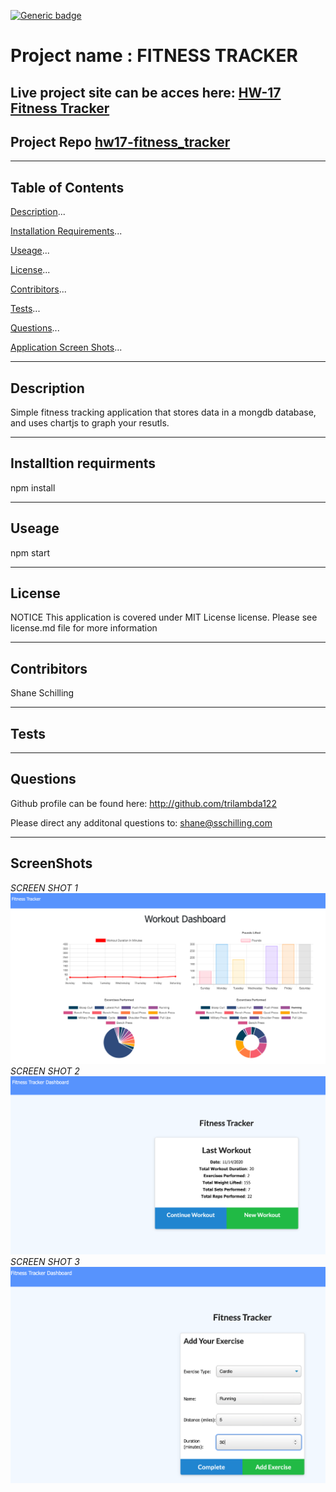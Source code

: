 

[![Generic badge](https://img.shields.io/static/v1?label=license&message=MIT%20License&color=green&style=for-the-badge)](https://shields.io/) 
# Project name : FITNESS TRACKER
## Live project site can be acces here: 	[HW-17 Fitness Tracker](https://dashboard.heroku.com/apps/boiling-dawn-12476)

## Project Repo [hw17-fitness_tracker](https://github.com/trilambda122/hw17-fitness_tracker)

---
## Table of Contents

[Description](#description)...

[Installation Requirements](#installtion-requirments)...

[Useage](#useage)...

[License](#License)...

[Contribitors](#Contribitors)...

[Tests](#Tests)...

[Questions](#Questions)...

[Application Screen Shots](#ScreenShots)...

---
## Description
Simple fitness tracking application that stores data in a mongdb database, and uses chartjs to graph your resutls.


---

## Installtion requirments
npm install

---
## Useage
npm start

---
## License
NOTICE This application is covered under MIT License license.
Please see license.md file for more information 

---
## Contribitors 

Shane Schilling

---
## Tests


---
## Questions

Github profile can be found here:  http://github.com/trilambda122

Please direct any additonal questions to: shane@sschilling.com

---
## ScreenShots

*SCREEN SHOT 1*![screenshot](screenshots/SCR-Shot1.png)
*SCREEN SHOT 2*![screenshot](screenshots/SCR-Shot2.png)
*SCREEN SHOT 3*![screenshot](screenshots/SCR-Shot3.png)




